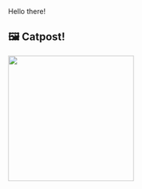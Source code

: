Hello there!



## 🖼️ Catpost!

<sub>
    <img src="https://cdn2.thecatapi.com/images/MK-sYESvO.jpg" height="256">
</sub>

